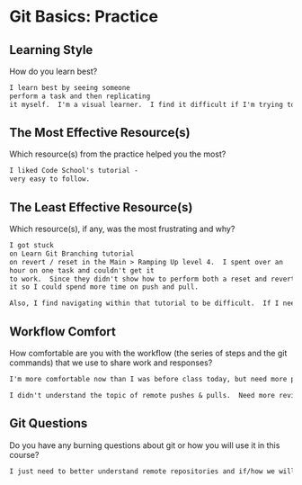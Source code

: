 # Git Basics: Practice

## Learning Style

How do you learn best?

```md
I learn best by seeing someone
perform a task and then replicating
it myself.  I'm a visual learner.  I find it difficult if I'm trying to perform a task and there is instruction being given at the same time - I'm not good at focusing on the task at hand because I'm concerned that I'm missing what's being discussed.  That's happened a few times.
```

## The Most Effective Resource(s)

Which resource(s) from the practice helped you the most?

```md
I liked Code School's tutorial -
very easy to follow.
```

## The Least Effective Resource(s)

Which resource(s), if any, was the most frustrating and why?

```md
I got stuck
on Learn Git Branching tutorial
on revert / reset in the Main > Ramping Up level 4.  I spent over an
hour on one task and couldn't get it
to work.  Since they didn't show how to perform both a reset and revert together, I'm sure it was something I just hadn't figured out.  I tried googling but couldn't find the correct solution.  There is no real help to provide the answer and let you move on.  perhaps I should have skipped
it so I could spend more time on push and pull.

Also, I find navigating within that tutorial to be difficult.  If I needed to go back and review, I often found myself 'stuck ' with no way to get back without exiting the browser and relaunching and navigating back to the start of that lesson.
```

## Workflow Comfort

How comfortable are you with the workflow (the series of steps and the git
commands) that we use to share work and responses?

```md
I'm more comfortable now than I was before class today, but need more practice.

I didn't understand the topic of remote pushes & pulls.  Need more review.
```

## Git Questions

Do you have any burning questions about git or how you will use it in this
course?

```md
I just need to better understand remote repositories and if/how we will use them.
```
